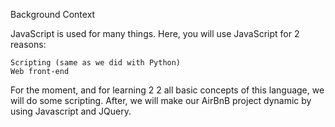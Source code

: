 Background Context

JavaScript is used for many things. Here, you will use JavaScript for 2 reasons:

    Scripting (same as we did with Python)
    Web front-end

For the moment, and for learning  2 2 all basic concepts of this language, we will do some scripting. After, we will make our AirBnB project dynamic by using Javascript and JQuery.

